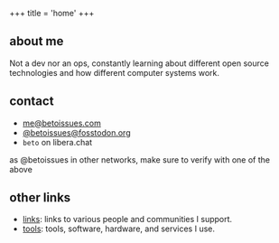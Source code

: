 +++
title = 'home'
+++

## about me

Not a dev nor an ops, constantly learning about different open source technologies and how different computer systems work.

## contact

- [me@betoissues.com](mailto:me@betoissues.com)
- [@betoissues@fosstodon.org](https://fosstodon.org/@betoissues)
- `beto` on libera.chat

as @betoissues in other networks, make sure to verify with one of the above

## other links

- [links](/links): links to various people and communities I support.
- [tools](/tools): tools, software, hardware, and services I use.
